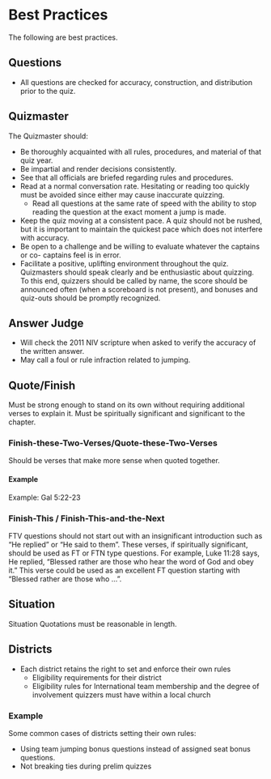# Best Practices

The following are best practices.

## Questions
- All questions are checked for accuracy, construction, and distribution prior to the quiz.

## Quizmaster
The Quizmaster should: 
- Be thoroughly acquainted with all rules, procedures, and material of that quiz year.
- Be impartial and render decisions consistently.
- See that all officials are briefed regarding rules and procedures.
- Read at a normal conversation rate.  Hesitating or reading too quickly must be avoided since either may cause inaccurate quizzing.
    - Read all questions at the same rate of speed with the ability to stop reading the question at the exact moment a jump is made.
- Keep the quiz moving at a consistent pace.  A quiz should not be rushed, but it is important to maintain the quickest pace which does not interfere with accuracy.
- Be open to a challenge and be willing to evaluate whatever the captains or co- captains feel is in error.
- Facilitate a positive, uplifting environment throughout the quiz.  Quizmasters should speak clearly and be enthusiastic about quizzing. To this end, quizzers should be called by name, the score should be announced often (when a scoreboard is not present), and bonuses and quiz-outs should be promptly recognized.

## Answer Judge
- Will check the 2011 NIV scripture when asked to verify the accuracy of the written answer.
- May call a foul or rule infraction related to jumping.

## Quote/Finish
Must be strong enough to stand on its own without requiring additional verses to explain it.
Must be spiritually significant and significant to the chapter.

### Finish-these-Two-Verses/Quote-these-Two-Verses
Should be verses that make more sense when quoted together.  

#### Example
Example: Gal 5:22-23 

### Finish-This / Finish-This-and-the-Next
FTV questions should not start out with an insignificant introduction such as “He replied” or “He said to them”.  These verses, if spiritually significant, should be used as FT or FTN type questions.  For example, Luke 11:28 says, He replied, “Blessed rather are those who hear the word of God and obey it.”  This verse could be used as an excellent FT question starting with “Blessed rather are those who …”. 

## Situation
Situation Quotations must be reasonable in length.

## Districts
- Each district retains the right to set and enforce their own rules
    - Eligibility requirements for their district
    - Eligibility rules for International team membership and the degree of involvement quizzers must have within a local church

### Example
Some common cases of districts setting their own rules:
- Using team jumping bonus questions instead of assigned seat bonus questions.
- Not breaking ties during prelim quizzes
